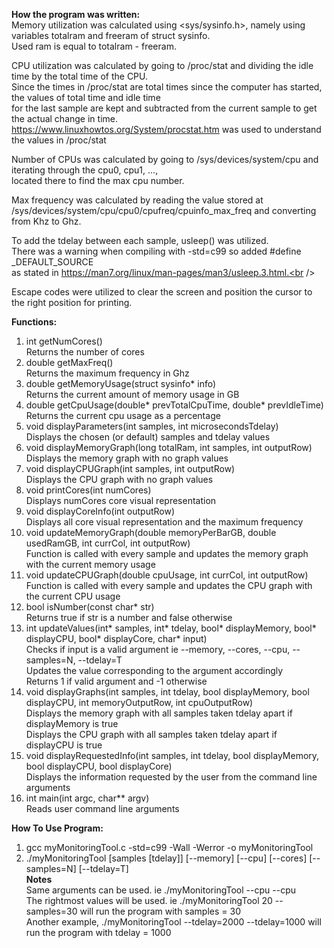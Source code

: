 __How the program was written:__ <br />
Memory utilization was calculated using <sys/sysinfo.h>, namely using variables totalram and freeram of struct sysinfo.<br />
Used ram is equal to totalram - freeram. 

CPU utilization was calculated by going to /proc/stat and dividing the idle time by the total time of the CPU.<br />
Since the times in /proc/stat are total times since the computer has started, the values of total time and idle time<br />
for the last sample are kept and subtracted from the current sample to get the actual change in time.<br />
https://www.linuxhowtos.org/System/procstat.htm was used to understand the values in /proc/stat<br />

Number of CPUs was calculated by going to /sys/devices/system/cpu and iterating through the cpu0, cpu1, ..., <br />
located there to find the max cpu number.<br />

Max frequency was calculated by reading the value stored at<br />
/sys/devices/system/cpu/cpu0/cpufreq/cpuinfo_max_freq and converting from Khz to Ghz.<br />

To add the tdelay between each sample, usleep() was utilized.<br />
There was a warning when compiling with -std=c99 so added #define _DEFAULT_SOURCE<br />
as stated in https://man7.org/linux/man-pages/man3/usleep.3.html.<br />

Escape codes were utilized to clear the screen and position the cursor to the right position for printing.<br />

__Functions:__ <br />
1. int getNumCores()<br />
   Returns the number of cores
2. double getMaxFreq()<br />
   Returns the maximum frequency in Ghz
3. double getMemoryUsage(struct sysinfo* info)<br />
   Returns the current amount of memory usage in GB
4. double getCpuUsage(double* prevTotalCpuTime, double* prevIdleTime)<br />
   Returns the current cpu usage as a percentage
5. void displayParameters(int samples, int microsecondsTdelay)<br />
   Displays the chosen (or default) samples and tdelay values
6. void displayMemoryGraph(long totalRam, int samples, int outputRow)<br />
   Displays the memory graph with no graph values
7. void displayCPUGraph(int samples, int outputRow)<br />
   Displays the CPU graph with no graph values
8. void printCores(int numCores)<br />
   Displays numCores core visual representation
9. void displayCoreInfo(int outputRow)<br />
   Displays all core visual representation and the maximum frequency
10. void updateMemoryGraph(double memoryPerBarGB, double usedRamGB, int currCol, int outputRow)<br />
   Function is called with every sample and updates the memory graph with the current memory usage
11. void updateCPUGraph(double cpuUsage, int currCol, int outputRow)<br />
   Function is called with every sample and updates the CPU graph with the current CPU usage
12. bool isNumber(const char* str)<br />
   Returns true if str is a number and false otherwise
13. int updateValues(int* samples, int* tdelay, bool* displayMemory, bool* displayCPU, bool* displayCore, char* input)<br />
   Checks if input is a valid argument ie --memory, --cores, --cpu, --samples=N, --tdelay=T<br />
   Updates the value corresponding to the argument accordingly<br />
   Returns 1 if valid argument and -1 otherwise<br />
14. void displayGraphs(int samples, int tdelay, bool displayMemory, bool displayCPU, int memoryOutputRow, int cpuOutputRow)<br />
   Displays the memory graph with all samples taken tdelay apart if displayMemory is true<br />
   Displays the CPU graph with all samples taken tdelay apart if displayCPU is true<br />
15. void displayRequestedInfo(int samples, int tdelay, bool displayMemory, bool displayCPU, bool displayCore)<br />
   Displays the information requested by the user from the command line arguments
16. int main(int argc, char** argv)<br />
   Reads user command line arguments



__How To Use Program:__ <br />
1. gcc myMonitoringTool.c -std=c99 -Wall -Werror -o myMonitoringTool <br />
2. ./myMonitoringTool  [samples [tdelay]] [--memory] [--cpu] [--cores] [--samples=N] [--tdelay=T] <br />
__Notes__ <br />
Same arguments can be used. ie ./myMonitoringTool --cpu --cpu <br />
The rightmost values will be used. ie ./myMonitoringTool 20 --samples=30 will run the program with samples = 30 <br />
Another example, ./myMonitoringTool --tdelay=2000 --tdelay=1000 will run the program with tdelay = 1000 <br />
